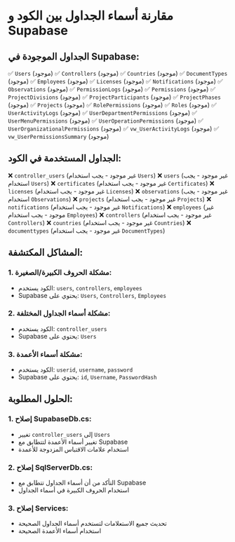 # مقارنة أسماء الجداول بين الكود و Supabase

## الجداول الموجودة في Supabase:
✅ `Users` (موجود)
✅ `Controllers` (موجود)
✅ `Countries` (موجود)
✅ `DocumentTypes` (موجود)
✅ `Employees` (موجود)
✅ `Licenses` (موجود)
✅ `Notifications` (موجود)
✅ `Observations` (موجود)
✅ `PermissionLogs` (موجود)
✅ `Permissions` (موجود)
✅ `ProjectDivisions` (موجود)
✅ `ProjectParticipants` (موجود)
✅ `ProjectPhases` (موجود)
✅ `Projects` (موجود)
✅ `RolePermissions` (موجود)
✅ `Roles` (موجود)
✅ `UserActivityLogs` (موجود)
✅ `UserDepartmentPermissions` (موجود)
✅ `UserMenuPermissions` (موجود)
✅ `UserOperationPermissions` (موجود)
✅ `UserOrganizationalPermissions` (موجود)
✅ `vw_UserActivityLogs` (موجود)
✅ `vw_UserPermissionsSummary` (موجود)

## الجداول المستخدمة في الكود:
❌ `controller_users` (غير موجود - يجب استخدام `Users`)
❌ `users` (غير موجود - يجب استخدام `Users`)
❌ `certificates` (غير موجود - يجب استخدام `Certificates`)
❌ `licenses` (غير موجود - يجب استخدام `Licenses`)
❌ `observations` (غير موجود - يجب استخدام `Observations`)
❌ `projects` (غير موجود - يجب استخدام `Projects`)
❌ `notifications` (غير موجود - يجب استخدام `Notifications`)
❌ `employees` (غير موجود - يجب استخدام `Employees`)
❌ `controllers` (غير موجود - يجب استخدام `Controllers`)
❌ `countries` (غير موجود - يجب استخدام `Countries`)
❌ `documenttypes` (غير موجود - يجب استخدام `DocumentTypes`)

## المشاكل المكتشفة:

### 1. مشكلة الحروف الكبيرة/الصغيرة:
- الكود يستخدم: `users`, `controllers`, `employees`
- Supabase يحتوي على: `Users`, `Controllers`, `Employees`

### 2. مشكلة أسماء الجداول المختلفة:
- الكود يستخدم: `controller_users`
- Supabase يحتوي على: `Users`

### 3. مشكلة أسماء الأعمدة:
- الكود يستخدم: `userid`, `username`, `password`
- Supabase يحتوي على: `id`, `Username`, `PasswordHash`

## الحلول المطلوبة:

### 1. إصلاح SupabaseDb.cs:
- تغيير `controller_users` إلى `Users`
- تغيير أسماء الأعمدة لتتطابق مع Supabase
- استخدام علامات الاقتباس المزدوجة للأعمدة

### 2. إصلاح SqlServerDb.cs:
- التأكد من أن أسماء الجداول تتطابق مع Supabase
- استخدام الحروف الكبيرة في أسماء الجداول

### 3. إصلاح Services:
- تحديث جميع الاستعلامات لتستخدم أسماء الجداول الصحيحة
- استخدام أسماء الأعمدة الصحيحة